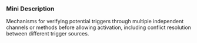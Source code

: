 ### Mini Description

Mechanisms for verifying potential triggers through multiple independent channels or methods before allowing activation, including conflict resolution between different trigger sources.
